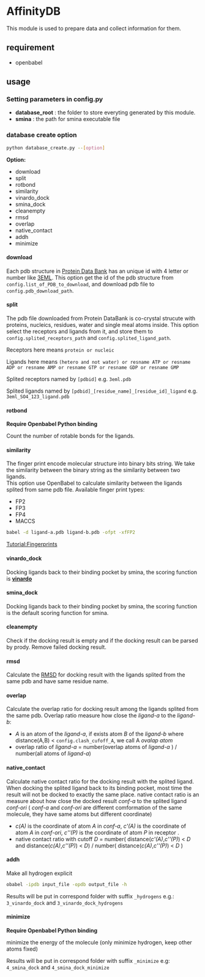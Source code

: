 # AffinityDB
This module is used to prepare data and collect information for them.

## requirement
- openbabel
    
## usage
### Setting parameters in config.py

- **database_root** : the folder to store everyting generated by this module.
- **smina** : the path for smina executable file

### database create option

```bash
python database_create.py --[option]
```

**Option:**
- download
- split
- rotbond
- similarity
- vinardo_dock
- smina_dock
- cleanempty
- rmsd
- overlap
- native_contact
- addh
- minimize

#### download
Each pdb structure in [Protein Data Bank](http://www.rcsb.org/pdb/home/home.do) has an unique id with 4 letter or number like [3EML](http://www.rcsb.org/pdb/explore/explore.do?structureId=3eml). This option get the id of the pdb structure from `config.list_of_PDB_to_download`, and download pdb file to `config.pdb_download_path`.


#### split
The pdb file downloaded from Protein DataBank is co-crystal strucute with proteins, nucleics, residues, water and single meal atoms inside. This option select the receptors and ligands from it, and store them to `config.splited_receptors_path` and `config.splited_ligand_path`.

Receptors here means `protein or nucleic`

Ligands here means `(hetero and not water) or resname ATP or resname ADP or resname AMP or resname GTP or resname GDP or resname GMP`

Splited receptors named by `[pdbid]` e.g. `3eml.pdb`

Splited ligands named by `[pdbid]_[residue_name]_[residue_id]_ligand` e.g. `3eml_SO4_123_ligand.pdb` 


#### rotbond 
**Require Openbabel Python binding**

Count the number of rotable bonds for the ligands. 

#### similarity
The finger print encode molecular structure into binary bits string. We take the similarity between the binary string as the similarity between two ligands.  
This option use OpenBabel to calculate similarity between the ligands splited from same pdb file. 
Available finger print types: 
- FP2
- FP3
- FP4
- MACCS 

```bash
babel -d ligand-a.pdb ligand-b.pdb -ofpt -xfFP2
```

[Tutorial:Fingerprints](https://openbabel.org/wiki/Tutorial:Fingerprints)

#### vinardo_dock
Docking ligands back to their binding pocket by smina, the scoring function is **[vinardo](http://journals.plos.org/plosone/article?id=10.1371/journal.pone.0155183)**

#### smina_dock
Docking ligands back to their binding pocket by smina, the scoring function is the default scoring function for smina.

#### cleanempty
Check if the docking result is empty and if the docking result can be parsed by prody.
Remove failed docking result.

#### rmsd
Calculate the [RMSD](https://www.wikiwand.com/en/Root-mean-square_deviation_of_atomic_positions) for docking result with the ligands splited from the same pdb and have same residue name. 

#### overlap
Calculate the overlap ratio for docking result among the ligands splited from the same pdb.
Overlap ratio measure how close the _ligand-a_ to the _ligand-b_:
 - _A_ is an atom of the _ligand-a_, if exists atom _B_ of the _ligand-b_ where distance(A,B) <  `config.clash_cufoff_A`, we call A _ovalap atom_
 - overlap ratio of _ligand-a_ = number(overlap atoms of _ligand-a_ ) / number(all atoms of _ligand-a_)

#### native_contact
Calculate native contact ratio for the docking result with the splited ligand.
When docking the splited ligand back to its binding pocket, most time the result will not be docked to exactly the same place.
native contact ratio is an measure about how close the docked result _conf-a_ to the splited ligand _conf-ori_ ( _conf-a_ and _conf-ori_ are different comformation of the same molecule, they have same atoms but different coordinate)
 - _c(A)_  is the coordinate of atom _A_ in _conf-a_, _c'(A)_ is the coordinate of atom _A_ in _conf-ori_, _c''(P)_ is the coordinate of atom _P_ in receptor .
  - native contact ratio with cutoff _D_ = number( distance(_c'(A)_,_c''(P)_) < _D_ and distance(_c(A)_,_c''(P)_) < _D_) / number( distance(_c(A)_,_c''(P)_) < _D_ )


#### addh
Make all hydrogen explicit

```bash
obabel -ipdb input_file -opdb output_file -h
```

Results will be put in correspond folder with suffix `_hydrogens` e.g.:  `3_vinardo_dock` and `3_vinardo_dock_hydrogens`

#### minimize
**Require Openbabel Python binding**

minimize the energy of the molecule (only minimize hydrogen, keep other atoms fixed)

Results will be put in correspond folder with suffix `_minimize` e.g: `4_smina_dock` and `4_smina_dock_minimize`


